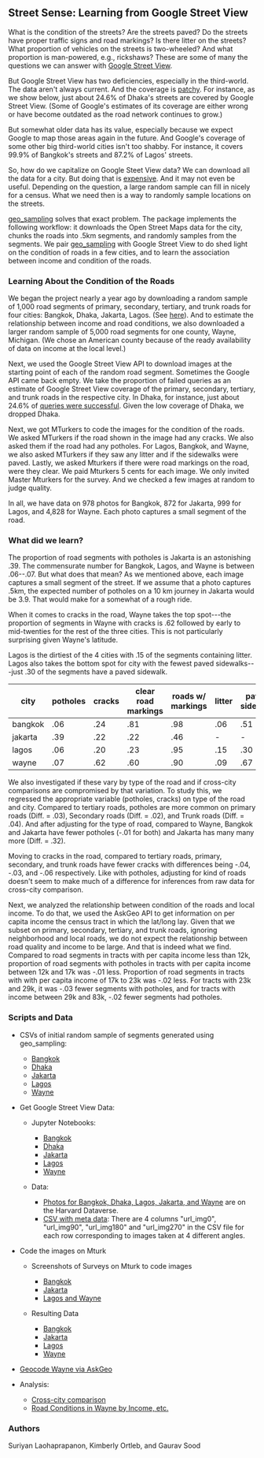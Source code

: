## Street Sense: Learning from Google Street View

What is the condition of the streets? Are the streets paved? Do the streets have proper traffic signs and road markings? Is there litter on the streets? What proportion of vehicles on the streets is two-wheeled? And what proportion is man-powered, e.g., rickshaws? These are some of many the questions we can answer with [Google Street View](https://www.google.com/streetview/). 

But Google Street View has two deficiencies, especially in the third-world. The data aren't always current. And the coverage is [patchy](https://en.wikipedia.org/wiki/Coverage_of_Google_Street_View). For instance, as we show below, just about 24.6% of Dhaka's streets are covered by Google Street View. (Some of Google's estimates of its coverage are either wrong or have become outdated as the road network continues to grow.)

But somewhat older data has its value, especially because we expect Google to map those areas again in the future. And Google's coverage of some other big third-world cities isn't too shabby. For instance, it covers 99.9% of Bangkok's streets and 87.2% of Lagos' streets.

So, how do we capitalize on Google Steet View data? We can download all the data for a city. But doing that is [expensive](https://developers.google.com/maps/documentation/streetview/usage-and-billing). And it may not even be useful. Depending on the question, a large random sample can fill in nicely for a census. What we need then is a way to randomly sample locations on the streets. 

[geo_sampling](https://github.com/soodoku/geo_sampling/) solves that exact problem. The package implements the following workflow: it downloads the Open Street Maps data for the city, chunks the roads into .5km segments, and randomly samples from the segments. We pair [geo_sampling](https://github.com/soodoku/geo_sampling/) with Google Street View to do shed light on the condition of roads in a few cities, and to learn the association between income and condition of the roads.

### Learning About the Condition of the Roads

We began the project nearly a year ago by downloading a random sample of 1,000 road segments of primary, secondary, tertiary, and trunk roads for four cities: Bangkok, Dhaka, Jakarta, Lagos. (See [here](data/geo_sample_out)). And to estimate the relationship between income and road conditions, we also downloaded a larger random sample of 5,000 road segments for one county, Wayne, Michigan. (We chose an American county because of the ready availability of data on income at the local level.)

Next, we used the Google Street View API to download images at the starting point of each of the random road segment. Sometimes the Google API came back empty. We take the proportion of failed queries as an estimate of Google Street View coverage of the primary, secondary, tertiary, and trunk roads in the respective city. In Dhaka, for instance, just about 24.6% of [queries were successful](scripts/google_street_view_Mturk-Dhaka.ipynb). Given the low coverage of Dhaka, we dropped Dhaka. 

Next, we got MTurkers to code the images for the condition of the roads. We asked MTurkers if the road shown in the image had any cracks. We also asked them if the road had any potholes. For Lagos, Bangkok, and Wayne, we also asked MTurkers if they saw any litter and if the sidewalks were paved. Lastly, we asked Mturkers if there were road markings on the road, were they clear. We paid Mturkers 5 cents for each image. We only invited Master Mturkers for the survey. And we checked a few images at random to judge quality.

In all, we have data on 978 photos for Bangkok, 872 for Jakarta, 999 for Lagos, and 4,828 for Wayne. Each photo captures a small segment of the road.

### What did we learn?

The proportion of road segments with potholes is Jakarta is an astonishing .39. The commensurate number for Bangkok, Lagos, and Wayne is between .06--.07. But what does that mean? As we mentioned above, each image captures a small segment of the street. If we assume that a photo captures .5km, the expected number of potholes on a 10 km journey in Jakarta would be 3.9. That would make for a somewhat of a rough ride.

When it comes to cracks in the road, Wayne takes the top spot---the proportion of segments in Wayne with cracks is .62 followed by early to mid-twenties for the rest of the three cities. This is not particularly surprising given Wayne's latitude. 

Lagos is the dirtiest of the 4 cities with .15 of the segments containing litter.  Lagos also takes the bottom spot for city with the fewest paved sidewalks---just .30 of the segments have a paved sidewalk.


| city | potholes | cracks | clear road markings | roads w/ markings | litter | paved sidewalk                                               |
| ---- | -------- | ------ | ------------------- | ----------------- | ------ | ------------------------------------------------------------ |
| bangkok | .06 |   .24  |  .81 |   .98 |   .06 |  .51 |
| jakarta | .39 |   .22  |  .22 |   .46 |   -  |  -  |
| lagos   | .06 |   .20  |  .23 |   .95 |   .15 |  .30 |
| wayne   | .07 |   .62  |  .60 |   .90 |   .09 |  .67 |

We also investigated if these vary by type of the road and if cross-city comparisons are compromised by that variation. To study this, we regressed the appropriate variable (potholes, cracks) on type of the road and city. Compared to tertiary roads, potholes are more common on primary roads (Diff. = .03), Secondary roads (Diff. = .02), and Trunk roads (Diff. = .04). And after adjusting for the type of road, compared to Wayne, Bangkok and Jakarta have fewer potholes (-.01 for both) and Jakarta has many many more (Diff. = .32).

Moving to cracks in the road, compared to tertiary roads, primary, secondary, and trunk roads have fewer cracks with differences being -.04, -.03, and -.06 respectively. Like with potholes, adjusting for kind of roads doesn't seem to make much of a difference for inferences from raw data for cross-city comparison. 

Next, we analyzed the relationship between condition of the roads and local income. To do that, we used the AskGeo API to get information on per capita income the census tract in which the lat/long lay. Given that we subset on primary, secondary, tertiary, and trunk roads, ignoring neighborhood and local roads, we do not expect the relationship between road quality and income to be large. And that is indeed what we find. Compared to road segments in tracts with per capita income less than 12k, proportion of road segments with potholes in tracts with per capita income between 12k and 17k  was -.01 less. Proportion of road segments in tracts with with per capita income of 17k to 23k  was -.02 less. For tracts with 23k and 29k, it was -.03 fewer segments with potholes, and for tracts with income between 29k and 83k, -.02 fewer segments had potholes.

### Scripts and Data

* CSVs of initial random sample of segments generated using geo_sampling:  
    - [Bangkok](data/geo_sample_out/bangkok-roads-s1k.csv)
    - [Dhaka](data/geo_sample_out/dhaka-roads-s1k.csv)
    - [Jakarta](data/geo_sample_out/jakarta-roads-s1k.csv)
    - [Lagos](data/geo_sample_out/lagos-roads-s1k.csv)
    - [Wayne](data/geo_sample_out/wayne2-roads-s5k.csv)

* Get Google Street View Data:  
    - Jupyter Notebooks:  
        + [Bangkok](scripts/google_street_view_Mturk-Bangkok.ipynb)
        + [Dhaka](scripts/google_street_view_Mturk-Dhaka.ipynb)
        + [Jakarta](scripts/google_street_view_Mturk-Jakarta.ipynb)
        + [Lagos](scripts/google_street_view_Mturk-Lagos.ipynb)
        + [Wayne](scripts/google_street_view_Mturk-Wayne-5k.ipynb)

    - Data:  
        + [Photos for Bangkok, Dhaka, Lagos, Jakarta, and Wayne](https://doi.org/10.7910/DVN/L3HN0K) are on the Harvard Dataverse.
        + [CSV with meta data](data/google_street_view_metadata/): There are 4 columns "url_img0", "url_img90", "url_img180" and "url_img270" in the CSV file for each row corresponding to images taken at 4 different angles.

* Code the images on Mturk
    - Screenshots of Surveys on Mturk to code images  
        + [Bangkok](data/mturk/bangkok_mturk_screenshot.png)
        + [Jakarta](data/mturk/jakarta_mturk_screenshot.png)
        + [Lagos and Wayne](data/mturk/lagos_mturk_screenshot.png)

    - Resulting Data
        + [Bangkok](data/mturk/bangkok_mturk_2018_06_02.csv)
        + [Jakarta](data/mturk/jakarta_mturk_2018_06_02.csv)
        + [Lagos](data/mturk/lagos_mturk_2018_06_08.csv)
        + [Wayne](data/mturk/wayne_mturk_2018_06_11_18.csv)

* [Geocode Wayne via AskGeo](scripts/wayne2-askgeo.ipynb)

* Analysis:  
    - [Cross-city comparison](scripts/mturk_streetview.ipynb)
    - [Road Conditions in Wayne by Income, etc.](scripts/wayne_income.ipynb)

### Authors

Suriyan Laohaprapanon, Kimberly Ortleb, and Gaurav Sood

